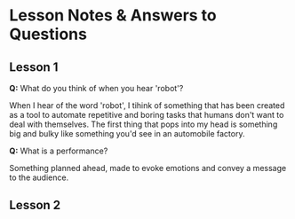 # Lesson Notes & Answers to Questions

## Lesson 1

**Q:** What do you think of when you hear 'robot'?

When I hear of the word 'robot', I tihink of something that has been created as a tool to automate repetitive and boring tasks that humans don't want to deal with themselves. The first thing that pops into my head is something big and bulky like something you'd see in an automobile factory.

**Q:** What is a performance?

Something planned ahead, made to evoke emotions and convey a message to the audience.

## Lesson 2

